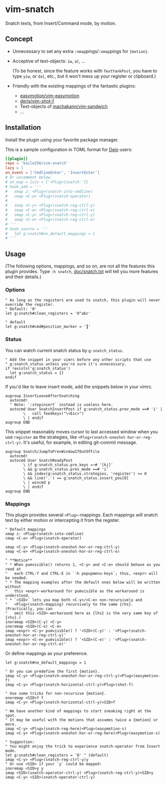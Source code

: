 # vim-snatch

Snatch texts, from Insert/Command mode, by motion.

## Concept

- Unnecessary to set any extra `:nmap`pings/`:omap`pings for `{motion}`.

- Acceptive of text-objects: `iw`, `a[`, ...

  (To be honest, since the feature works with `TextYankPost`,
  you have to type `yiw`, or `da[`, etc.,
  but it won't mess up your register or clipboard.)

- Friendly with the existing mappings of the fantastic plugins:

  - [easymotion/vim-easymotion](https://github.com/easymotion/vim-easymotion)
  - [deris/vim-shot-f](https://github.com/deris/vim-shot-f)
  - Text-objects of [machakann/vim-sandwich](https://github.com/machakann/vim-sandwich)
  - ...

## Installation

Install the plugin using your favorite package manager.

This is a sample configuration in TOML format
for [Dein](https://github.com/Shougo/dein.vim) users:

```toml
[[plugin]]
repo = 'kaile256/vim-snatch'
lazy = 1
on_event = ['CmdlineEnter', 'InsertEnter']
# Or uncomment below.
# on_map = {civ = ['<Plug>(snatch-']}
# hook_add = '''
#   xmap z: <Plug>(snatch-into-cmdline)
#   cmap <C-o> <Plug>(snatch-operator)
#
#   imap <C-y> <Plug>(snatch-reg-ctrl-y)
#   imap <C-e> <Plug>(snatch-reg-ctrl-e)
#   smap <C-y> <Plug>(snatch-reg-ctrl-y)
#   smap <C-e> <Plug>(snatch-reg-ctrl-e)
# '''
# hook_source = '''
#   let g:snatch#no_default_mappings = 1
# '''
```

## Usage

(The following options, mappings, and so on, are not all the features this
plugin provides.
Type `:h snatch`,
[doc/snatch.txt](https://github.com/kaile256/vim-snatch/blob/main/doc/snatch.txt)
will tell you more features and their details.)

### Options

```vim
" As long as the registers are used to snatch, this plugin will never override the register.
" Default: '0'
let g:snatch#clean_registers = '0"abc'

" default
let g:snatch#cmd#position_marker = '┃'
```

### Status

You can watch current snatch status by `g:snatch_status`.

```vim
" Add the snippet in your vimrc before any other scripts that use
" g:snatch_status unless you're sure it's unnecessary.
if !exists('g:snatch_status')
  let g:snatch_status = {}
endif
```

If you'd like to leave insert mode, add the snippets below in your vimrc.

```vim
augroup InsertLeaveAfterSnatching
  autocmd!
  " Note: `:stopinsert` instead is useless here.
  autocmd User SnatchInsertPost if g:snatch_status.prev_mode ==# 'i' |
        \   call feedkeys("\<Esc>")
        \ | endif
augroup END
```

This snippet reasonably moves cursor to last accessed window when you use
`register` as the strategies, like `<Plug>(snatch-oneshot-hor-or-reg-ctrl-y)`.
It's useful, for example, in editing git-commit message.

```vim
augroup Snatch/JumpToPrevWindowIfOutOfFile
  autocmd!
  autocmd User SnatchReadyPost
        \ if g:snatch_status.pre_keys =~# '[kj]'
        \ && g:snatch_status.prev_mode ==# 'i'
        \ && index(g:snatch_status.strategies, 'register') >= 0
        \ && line('.') == g:snatch_status.insert_pos[0]
        \ | wincmd p
        \ | endif
augroup END
```

### Mappings

This plugin provides several `<Plug>`-mappings.
Each mappings will snatch text by either motion or intercepting it from the
register.

```vim
" Default mappings
xmap z: <Plug>(snatch-into-cmdline)
cmap <C-o> <Plug>(snatch-operator)

smap <C-y> <Plug>(snatch-oneshot-hor-or-reg-ctrl-y)
smap <C-e> <Plug>(snatch-oneshot-hor-or-reg-ctrl-e)

" **Notice**
" * When pumvisible() returns 1, <C-y> and <C-e> should behave as you read at
"   each CTRL-Y and CTRL-E in `:h popupmenu-keys`; thus, <expr> will be needed.
" * The mapping examples after the default ones below will be written without
"   this <expr>-workaround for pumvisible as the workaround is understood.
" * `<SID>` lets you map both <C-y>/<C-e> non-recursively and
"   <Plug>(snatch-mapping) recursively to the same {rhs}. (Practically, you can
"   omit this <SID>-workaround here as {lhs} is the very same key of {rhs}.)
inoremap <SID>(C-y) <C-y>
inoremap <SID>(C-e) <C-e>
imap <expr> <C-y> pumvisible() ? '<SID>(C-y)' : '<Plug>(snatch-oneshot-hor-or-reg-ctrl-y)'
imap <expr> <C-e> pumvisible() ? '<SID>(C-e)' : '<Plug>(snatch-oneshot-hor-or-reg-ctrl-e)'
```

Or define mappings as your preference.

```vim
let g:snatch#no_default_mappings = 1

" Or you can predefine the first {motion}.
imap <C-y> <Plug>(snatch-oneshot-hor-or-reg-ctrl-y)<Plug>(easymotion-f)
imap <C-y> <Plug>(snatch-horizontal-ctrl-y)<Plug>(shot-f)

" Use some tricks for non-recursive {motion}.
onoremap <SID>f f
imap <C-y> <Plug>(snatch-horizontal-ctrl-y)<SID>f

" We have another kind of mappings to start sneaking right at the spot.
" It may be useful with the motions that assumes twice a {motion} or more.
imap <C-y> <Plug>(snatch-reg-here)<Plug>(easymotion-s)
imap <C-y> <Plug>(snatch-oneshot-hor-or-reg-here)<Plug>(easymotion-s)

" Suggestion:
" You might enjoy the trick to experience snatch-operator from Insert mode.
let g:snatch#clean_registers = '0' " (default)
imap <C-y> <Plug>(snatch-reg-ctrl-y)y
" Or use <SID> if your `y` could be mapped:
inoremap <SID>y y
imap <SID>(snatch-operator-ctrl-y) <Plug>(snatch-reg-ctrl-y)<SID>y
imap <C-y> <SID>(snatch-operator-ctrl-y)
```
